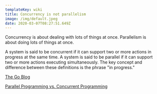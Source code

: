 ```yaml
---
templateKey: wiki
title: Concurrency is not parallelism
image: /img/default.jpeg
date: 2020-03-07T08:27:51.649Z
---
```

Concurrency is about dealing with lots of things at once. Parallelism is about doing lots of things at once.

A system is said to be concurrent if it can support two or more actions in progress at the same time. A system is said to be parallel if it can support two or more actions executing simultaneously. The key concept and difference between these definitions is the phrase "in progress."

[The Go Blog](https://blog.golang.org/concurrency-is-not-parallelism)

[Parallel Programming vs. Concurrent Programming](https://takuti.me/note/parallel-vs-concurrent)
